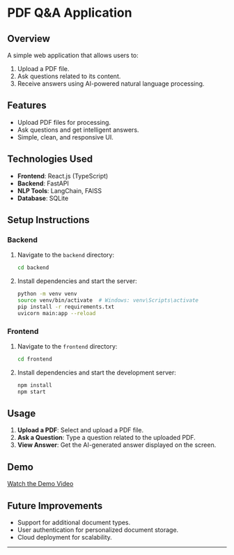 
# PDF Q&A Application

## Overview

A simple web application that allows users to:
1. Upload a PDF file.
2. Ask questions related to its content.
3. Receive answers using AI-powered natural language processing.

## Features

- Upload PDF files for processing.
- Ask questions and get intelligent answers.
- Simple, clean, and responsive UI.

## Technologies Used

- **Frontend**: React.js (TypeScript)
- **Backend**: FastAPI
- **NLP Tools**: LangChain, FAISS
- **Database**: SQLite

## Setup Instructions

### Backend
1. Navigate to the `backend` directory:
   ```bash
   cd backend
   ```
2. Install dependencies and start the server:
   ```bash
   python -m venv venv
   source venv/bin/activate  # Windows: venv\Scripts\activate
   pip install -r requirements.txt
   uvicorn main:app --reload
   ```

### Frontend
1. Navigate to the `frontend` directory:
   ```bash
   cd frontend
   ```
2. Install dependencies and start the development server:
   ```bash
   npm install
   npm start
   ```

## Usage

1. **Upload a PDF**: Select and upload a PDF file.
2. **Ask a Question**: Type a question related to the uploaded PDF.
3. **View Answer**: Get the AI-generated answer displayed on the screen.

 ## Demo

[Watch the Demo Video](./media/demo.mp4)


## Future Improvements

- Support for additional document types.
- User authentication for personalized document storage.
- Cloud deployment for scalability.

---
